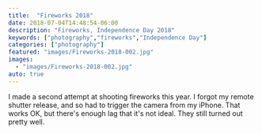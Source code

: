 ```yaml
---
title:  "Fireworks 2018"
date: 2018-07-04T14:48:54-06:00
description: "Fireworks, Independence Day 2018"
keywords: ["photography","fireworks","Independence Day"]
categories: ["photography"]
featured: "images/Fireworks-2018-002.jpg"
images:
  - "images/Fireworks-2018-002.jpg"
auto: true
---
```


I made a second attempt at shooting fireworks this year. I forgot my remote shutter release, and so had to trigger the camera from my iPhone. That works OK, but there's enough lag that it's not ideal. They still turned out pretty well.